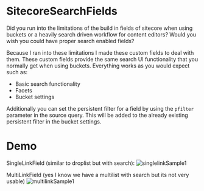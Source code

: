 # SitecoreSearchFields

Did you run into the limitations of the build in fields of sitecore when using buckets or a heavily search driven workflow for content editors? Would you wish you could have proper search enabled fields? 

Because I ran into these limitations I made these custom fields to deal with them. These custom fields provide the same search UI functionality that you normally get when using buckets. Everything works as you would expect such as:
- Basic search functionality
- Facets
- Bucket settings

Additionally you can set the persistent filter for a field by using the `pfilter` parameter in the source query. This will be added to the already existing persistent filter in the bucket settings.

# Demo

SingleLinkField (similar to droplist but with search):
![singlelinkSample1](https://user-images.githubusercontent.com/19387223/66863388-30d4e380-ef93-11e9-9594-3fe0396e3017.gif)

MultiLinkField (yes I know we have a multilist with search but its not very usable)
![multilinkSample1](https://user-images.githubusercontent.com/19387223/66863390-329ea700-ef93-11e9-89ad-081105331e3b.gif)
